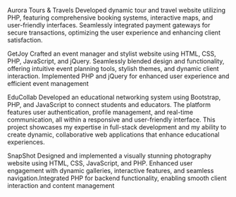 Aurora Tours & Travels
Developed dynamic tour and travel website utilizing PHP, featuring comprehensive booking systems, interactive maps, and user-friendly interfaces.
Seamlessly integrated payment gateways for secure transactions, optimizing the user experience and enhancing client satisfaction.

GetJoy
Crafted an event manager and stylist website using HTML, CSS, PHP, JavaScript, and jQuery. Seamlessly blended design and functionality, offering intuitive event planning tools, stylish themes, and dynamic client interaction. Implemented PHP and jQuery for enhanced user experience and efficient event management

EduCollab
Developed an educational networking system using Bootstrap, PHP, and JavaScript to connect students and educators. The platform features user authentication, profile management, and real-time communication, all within a responsive and user-friendly interface. This project showcases my expertise in full-stack development and my ability to create dynamic, collaborative web applications that enhance educational experiences.

SnapShot
Designed and implemented a visually stunning photography website using HTML, CSS, JavaScript, and PHP. Enhanced user engagement with dynamic galleries, interactive features, and seamless navigation.Integrated PHP for backend functionality, enabling smooth client interaction and content management
